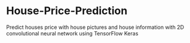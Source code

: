 # House-Price-Prediction
Predict houses price with house pictures and house information with 2D convolutional neural network using TensorFlow Keras
